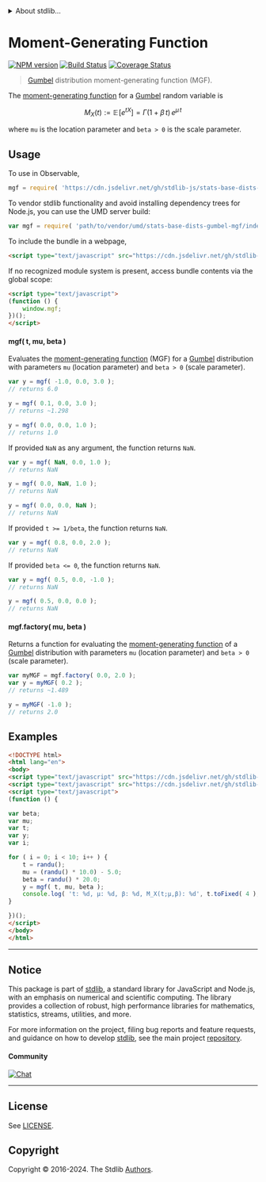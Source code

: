 <!--

@license Apache-2.0

Copyright (c) 2018 The Stdlib Authors.

Licensed under the Apache License, Version 2.0 (the "License");
you may not use this file except in compliance with the License.
You may obtain a copy of the License at

   http://www.apache.org/licenses/LICENSE-2.0

Unless required by applicable law or agreed to in writing, software
distributed under the License is distributed on an "AS IS" BASIS,
WITHOUT WARRANTIES OR CONDITIONS OF ANY KIND, either express or implied.
See the License for the specific language governing permissions and
limitations under the License.

-->


<details>
  <summary>
    About stdlib...
  </summary>
  <p>We believe in a future in which the web is a preferred environment for numerical computation. To help realize this future, we've built stdlib. stdlib is a standard library, with an emphasis on numerical and scientific computation, written in JavaScript (and C) for execution in browsers and in Node.js.</p>
  <p>The library is fully decomposable, being architected in such a way that you can swap out and mix and match APIs and functionality to cater to your exact preferences and use cases.</p>
  <p>When you use stdlib, you can be absolutely certain that you are using the most thorough, rigorous, well-written, studied, documented, tested, measured, and high-quality code out there.</p>
  <p>To join us in bringing numerical computing to the web, get started by checking us out on <a href="https://github.com/stdlib-js/stdlib">GitHub</a>, and please consider <a href="https://opencollective.com/stdlib">financially supporting stdlib</a>. We greatly appreciate your continued support!</p>
</details>

# Moment-Generating Function

[![NPM version][npm-image]][npm-url] [![Build Status][test-image]][test-url] [![Coverage Status][coverage-image]][coverage-url] <!-- [![dependencies][dependencies-image]][dependencies-url] -->

> [Gumbel][gumbel-distribution] distribution moment-generating function (MGF).

<!-- Section to include introductory text. Make sure to keep an empty line after the intro `section` element and another before the `/section` close. -->

<section class="intro">

The [moment-generating function][mgf] for a [Gumbel][gumbel-distribution] random variable is

<!-- <equation class="equation" label="eq:gumbel_mgf" align="center" raw="M_X(t) := \mathbb{E}\!\left[e^{tX}\right] = \Gamma(1+\beta\,t)\, e^{\mu\,t}" alt="Moment-generating function (MGF) for a Gumbel distribution."> -->

```math
M_X(t) := \mathbb{E}\!\left[e^{tX}\right] = \Gamma(1+\beta\,t)\, e^{\mu\,t}
```

<!-- <div class="equation" align="center" data-raw-text="M_X(t) := \mathbb{E}\!\left[e^{tX}\right] = \Gamma(1+\beta\,t)\, e^{\mu\,t}" data-equation="eq:gumbel_mgf">
    <img src="https://cdn.jsdelivr.net/gh/stdlib-js/stdlib@51534079fef45e990850102147e8945fb023d1d0/lib/node_modules/@stdlib/stats/base/dists/gumbel/mgf/docs/img/equation_gumbel_mgf.svg" alt="Moment-generating function (MGF) for a Gumbel distribution.">
    <br>
</div> -->

<!-- </equation> -->

where `mu` is the location parameter and `beta > 0` is the scale parameter.

</section>

<!-- /.intro -->

<!-- Package usage documentation. -->



<section class="usage">

## Usage

To use in Observable,

```javascript
mgf = require( 'https://cdn.jsdelivr.net/gh/stdlib-js/stats-base-dists-gumbel-mgf@umd/browser.js' )
```

To vendor stdlib functionality and avoid installing dependency trees for Node.js, you can use the UMD server build:

```javascript
var mgf = require( 'path/to/vendor/umd/stats-base-dists-gumbel-mgf/index.js' )
```

To include the bundle in a webpage,

```html
<script type="text/javascript" src="https://cdn.jsdelivr.net/gh/stdlib-js/stats-base-dists-gumbel-mgf@umd/browser.js"></script>
```

If no recognized module system is present, access bundle contents via the global scope:

```html
<script type="text/javascript">
(function () {
    window.mgf;
})();
</script>
```

#### mgf( t, mu, beta )

Evaluates the [moment-generating function][mgf] (MGF) for a [Gumbel][gumbel-distribution] distribution with parameters `mu` (location parameter) and `beta > 0` (scale parameter).

```javascript
var y = mgf( -1.0, 0.0, 3.0 );
// returns 6.0

y = mgf( 0.1, 0.0, 3.0 );
// returns ~1.298

y = mgf( 0.0, 0.0, 1.0 );
// returns 1.0
```

If provided `NaN` as any argument, the function returns `NaN`.

```javascript
var y = mgf( NaN, 0.0, 1.0 );
// returns NaN

y = mgf( 0.0, NaN, 1.0 );
// returns NaN

y = mgf( 0.0, 0.0, NaN );
// returns NaN
```

If provided `t >= 1/beta`, the function returns `NaN`.

```javascript
var y = mgf( 0.8, 0.0, 2.0 );
// returns NaN
```

If provided `beta <= 0`, the function returns `NaN`.

```javascript
var y = mgf( 0.5, 0.0, -1.0 );
// returns NaN

y = mgf( 0.5, 0.0, 0.0 );
// returns NaN
```

#### mgf.factory( mu, beta )

Returns a function for evaluating the [moment-generating function][mgf] of a [Gumbel][gumbel-distribution] distribution with parameters `mu` (location parameter) and `beta > 0` (scale parameter).

```javascript
var myMGF = mgf.factory( 0.0, 2.0 );
var y = myMGF( 0.2 );
// returns ~1.489

y = myMGF( -1.0 );
// returns 2.0
```

</section>

<!-- /.usage -->

<!-- Package usage notes. Make sure to keep an empty line after the `section` element and another before the `/section` close. -->

<section class="notes">

</section>

<!-- /.notes -->

<!-- Package usage examples. -->

<section class="examples">

## Examples

<!-- eslint no-undef: "error" -->

```html
<!DOCTYPE html>
<html lang="en">
<body>
<script type="text/javascript" src="https://cdn.jsdelivr.net/gh/stdlib-js/random-base-randu@umd/browser.js"></script>
<script type="text/javascript" src="https://cdn.jsdelivr.net/gh/stdlib-js/stats-base-dists-gumbel-mgf@umd/browser.js"></script>
<script type="text/javascript">
(function () {

var beta;
var mu;
var t;
var y;
var i;

for ( i = 0; i < 10; i++ ) {
    t = randu();
    mu = (randu() * 10.0) - 5.0;
    beta = randu() * 20.0;
    y = mgf( t, mu, beta );
    console.log( 't: %d, µ: %d, β: %d, M_X(t;µ,β): %d', t.toFixed( 4 ), mu.toFixed( 4 ), beta.toFixed( 4 ), y.toFixed( 4 ) );
}

})();
</script>
</body>
</html>
```

</section>

<!-- /.examples -->

<!-- Section to include cited references. If references are included, add a horizontal rule *before* the section. Make sure to keep an empty line after the `section` element and another before the `/section` close. -->

<section class="references">

</section>

<!-- /.references -->

<!-- Section for related `stdlib` packages. Do not manually edit this section, as it is automatically populated. -->

<section class="related">

</section>

<!-- /.related -->

<!-- Section for all links. Make sure to keep an empty line after the `section` element and another before the `/section` close. -->


<section class="main-repo" >

* * *

## Notice

This package is part of [stdlib][stdlib], a standard library for JavaScript and Node.js, with an emphasis on numerical and scientific computing. The library provides a collection of robust, high performance libraries for mathematics, statistics, streams, utilities, and more.

For more information on the project, filing bug reports and feature requests, and guidance on how to develop [stdlib][stdlib], see the main project [repository][stdlib].

#### Community

[![Chat][chat-image]][chat-url]

---

## License

See [LICENSE][stdlib-license].


## Copyright

Copyright &copy; 2016-2024. The Stdlib [Authors][stdlib-authors].

</section>

<!-- /.stdlib -->

<!-- Section for all links. Make sure to keep an empty line after the `section` element and another before the `/section` close. -->

<section class="links">

[npm-image]: http://img.shields.io/npm/v/@stdlib/stats-base-dists-gumbel-mgf.svg
[npm-url]: https://npmjs.org/package/@stdlib/stats-base-dists-gumbel-mgf

[test-image]: https://github.com/stdlib-js/stats-base-dists-gumbel-mgf/actions/workflows/test.yml/badge.svg?branch=v0.2.0
[test-url]: https://github.com/stdlib-js/stats-base-dists-gumbel-mgf/actions/workflows/test.yml?query=branch:v0.2.0

[coverage-image]: https://img.shields.io/codecov/c/github/stdlib-js/stats-base-dists-gumbel-mgf/main.svg
[coverage-url]: https://codecov.io/github/stdlib-js/stats-base-dists-gumbel-mgf?branch=main

<!--

[dependencies-image]: https://img.shields.io/david/stdlib-js/stats-base-dists-gumbel-mgf.svg
[dependencies-url]: https://david-dm.org/stdlib-js/stats-base-dists-gumbel-mgf/main

-->

[chat-image]: https://img.shields.io/gitter/room/stdlib-js/stdlib.svg
[chat-url]: https://app.gitter.im/#/room/#stdlib-js_stdlib:gitter.im

[stdlib]: https://github.com/stdlib-js/stdlib

[stdlib-authors]: https://github.com/stdlib-js/stdlib/graphs/contributors

[umd]: https://github.com/umdjs/umd
[es-module]: https://developer.mozilla.org/en-US/docs/Web/JavaScript/Guide/Modules

[deno-url]: https://github.com/stdlib-js/stats-base-dists-gumbel-mgf/tree/deno
[deno-readme]: https://github.com/stdlib-js/stats-base-dists-gumbel-mgf/blob/deno/README.md
[umd-url]: https://github.com/stdlib-js/stats-base-dists-gumbel-mgf/tree/umd
[umd-readme]: https://github.com/stdlib-js/stats-base-dists-gumbel-mgf/blob/umd/README.md
[esm-url]: https://github.com/stdlib-js/stats-base-dists-gumbel-mgf/tree/esm
[esm-readme]: https://github.com/stdlib-js/stats-base-dists-gumbel-mgf/blob/esm/README.md
[branches-url]: https://github.com/stdlib-js/stats-base-dists-gumbel-mgf/blob/main/branches.md

[stdlib-license]: https://raw.githubusercontent.com/stdlib-js/stats-base-dists-gumbel-mgf/main/LICENSE

[gumbel-distribution]: https://en.wikipedia.org/wiki/Gumbel_distribution

[mgf]: https://en.wikipedia.org/wiki/Moment-generating_function

</section>

<!-- /.links -->

